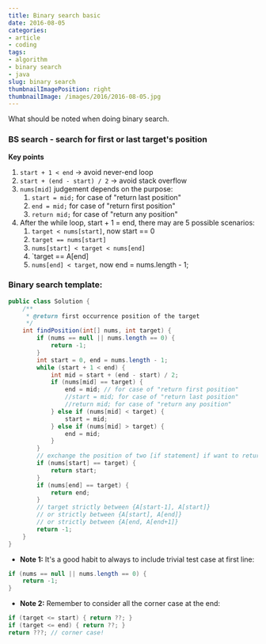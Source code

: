 ```yaml
---
title: Binary search basic
date: 2016-08-05
categories:
- article
- coding
tags:
- algorithm
- binary search
- java
slug: binary search
thumbnailImagePosition: right
thumbnailImage: /images/2016/2016-08-05.jpg
---
```


What should be noted when doing binary search.
<!--more-->

### BS search - search for first or last target's position
**Key points**

1. `start + 1 < end` -> avoid never-end loop 
2. `start + (end - start) / 2` -> avoid stack overflow 
3. `nums[mid]` judgement depends on the purpose: 
    1. `start = mid;` for case of "return last position"
    2. `end = mid;`  for case of "return first position"
    3. `return mid;` for case of "return any position"
4. After the while loop, start + 1 = end, there may are 5 possible scenarios: 
    1. `target < nums[start]`, now start == 0
    2. `target == nums[start]`
    3. `nums[start] < target < nums[end]`
    4. `target == A[end]
    5. `nums[end] < target`, now end = nums.length - 1;

### Binary search template:

```java	
public class Solution {
    /**
     * @return first occurrence position of the target
     */
    int findPosition(int[] nums, int target) {
        if (nums == null || nums.length == 0) {
            return -1;
        }	
        int start = 0, end = nums.length - 1;
        while (start + 1 < end) {
            int mid = start + (end - start) / 2;
            if (nums[mid] == target) {
                end = mid; // for case of "return first position"
                //start = mid; for case of "return last position"
                //return mid; for case of "return any position"
            } else if (nums[mid] < target) {
                start = mid;
            } else if (nums[mid] > target) {
                end = mid;
            }
        }	
        // exchange the position of two [if statement] if want to return last postion
        if (nums[start] == target) {
            return start;
        }
        if (nums[end] == target) {
            return end;
        }
        // target strictly between {A[start-1], A[start]}
        // or strictly between {A[start], A[end]}
        // or strictly between {A[end, A[end+1]}
        return -1;
    }
}
```

* **Note 1:** It's a good habit to always to include trivial test case at first line:

```java
if (nums == null || nums.length == 0) { 
	return -1; 
}
```

* **Note 2:** Remember to consider all the corner case at the end:

```java
if (target <= start) { return ??; }
if (target <= end) { return ??; }
return ???; // corner case!
```